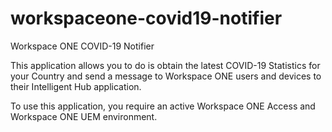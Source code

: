 # workspaceone-covid19-notifier
Workspace ONE COVID-19 Notifier

This application allows you to do is obtain the latest COVID-19 Statistics for your Country and send a message to Workspace ONE users and devices to their Intelligent Hub application.

To use this application, you require an active Workspace ONE Access and Workspace ONE UEM environment.
